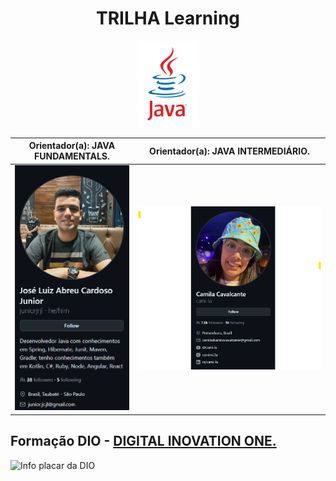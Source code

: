 <div align="center"> 
  <h1>TRILHA Learning</h1>  
   <img width="100" src="https://github.com/MarciaMoreno/Trilha_LearningJAVA/blob/main/assets/java.png?raw=true" alt="Logo java">
</div>

| Orientador(a): JAVA FUNDAMENTALS. | Orientador(a): JAVA INTERMEDIÁRIO. |
|---------------------------------------------|----------------------------------------| 
| <img src="https://github.com/MarciaMoreno/Trilha_LearningJAVA/blob/main/assets/orientador.png?raw=true" alt="Professor Junior Diniz"> | <Img src="https://github.com/MarciaMoreno/Trilha_LearningJAVA/blob/main/assets/professora-camila.png?raw=true" alt="Professora Camila Cavalcante"> |

## Formação DIO - [DIGITAL INOVATION ONE.](https://web.dio.me/)
<img src="https://github.com/MarciaMoreno/CSS_DIO/raw/main/Captura%20de%20tela%202025-01-12%20081955.png?raw=true" alt="Info placar da DIO">

